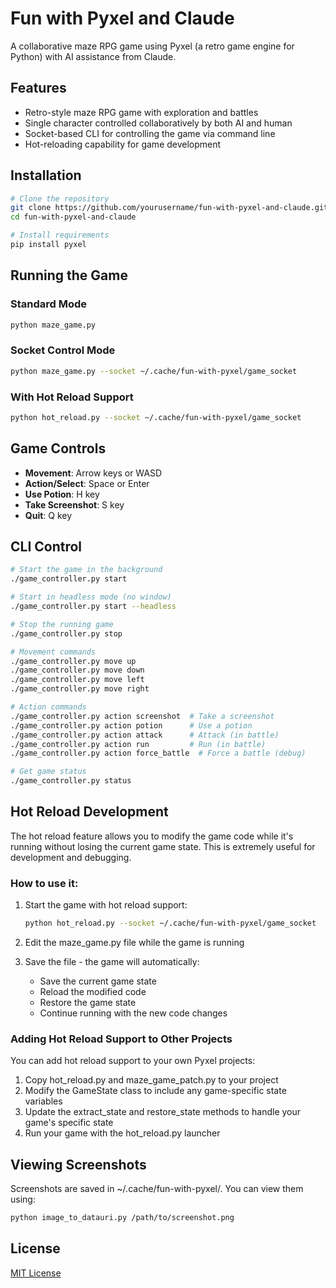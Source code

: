 # Fun with Pyxel and Claude

A collaborative maze RPG game using Pyxel (a retro game engine for Python) with AI assistance from Claude.

## Features

- Retro-style maze RPG game with exploration and battles
- Single character controlled collaboratively by both AI and human
- Socket-based CLI for controlling the game via command line
- Hot-reloading capability for game development

## Installation

```bash
# Clone the repository
git clone https://github.com/yourusername/fun-with-pyxel-and-claude.git
cd fun-with-pyxel-and-claude

# Install requirements
pip install pyxel
```

## Running the Game

### Standard Mode

```bash
python maze_game.py
```

### Socket Control Mode

```bash
python maze_game.py --socket ~/.cache/fun-with-pyxel/game_socket
```

### With Hot Reload Support

```bash
python hot_reload.py --socket ~/.cache/fun-with-pyxel/game_socket
```

## Game Controls

- **Movement**: Arrow keys or WASD
- **Action/Select**: Space or Enter
- **Use Potion**: H key
- **Take Screenshot**: S key
- **Quit**: Q key

## CLI Control

```bash
# Start the game in the background
./game_controller.py start

# Start in headless mode (no window)
./game_controller.py start --headless

# Stop the running game
./game_controller.py stop

# Movement commands
./game_controller.py move up
./game_controller.py move down
./game_controller.py move left
./game_controller.py move right

# Action commands
./game_controller.py action screenshot  # Take a screenshot
./game_controller.py action potion      # Use a potion
./game_controller.py action attack      # Attack (in battle)
./game_controller.py action run         # Run (in battle)
./game_controller.py action force_battle  # Force a battle (debug)

# Get game status
./game_controller.py status
```

## Hot Reload Development

The hot reload feature allows you to modify the game code while it's running without losing the current game state. This is extremely useful for development and debugging.

### How to use it:

1. Start the game with hot reload support:
   ```bash
   python hot_reload.py --socket ~/.cache/fun-with-pyxel/game_socket
   ```

2. Edit the maze_game.py file while the game is running

3. Save the file - the game will automatically:
   - Save the current game state
   - Reload the modified code
   - Restore the game state
   - Continue running with the new code changes

### Adding Hot Reload Support to Other Projects

You can add hot reload support to your own Pyxel projects:

1. Copy hot_reload.py and maze_game_patch.py to your project
2. Modify the GameState class to include any game-specific state variables
3. Update the extract_state and restore_state methods to handle your game's specific state
4. Run your game with the hot_reload.py launcher

## Viewing Screenshots

Screenshots are saved in ~/.cache/fun-with-pyxel/. You can view them using:

```bash
python image_to_datauri.py /path/to/screenshot.png
```

## License

[MIT License](LICENSE)